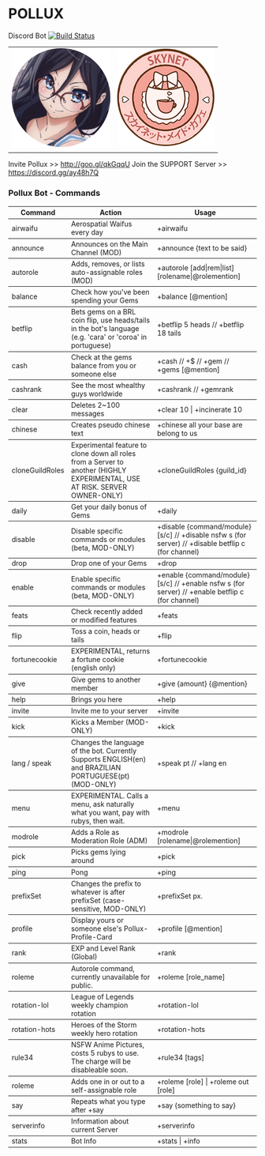 
# **POLLUX**
Discord Bot [![Build Status](https://travis-ci.org/LucasFlicky/polluxbot.svg?branch=master)](https://travis-ci.org/LucasFlicky/polluxbot)

|     |    |
|:-------------|-------------:|
| ![Pollux](./avis/7.png)              |                ![Pollux](./avis/skynet.png)        | 
|     |    |


Invite Pollux >> http://goo.gl/qkGqqU
Join the SUPPORT Server >> https://discord.gg/ay48h7Q




### Pollux Bot - Commands

<table id="theOne">

<tbody>

<tr>

<th>Command</th>

<th>Action</th>

<th>Usage</th>

</tr>

</tbody>

<tbody>

<tr>

<td class="command">airwaifu</td>

<td class="act">Aerospatial Waifus every day</td>

<td class="usage">+airwaifu</td>

</tr>

</tbody>

<tbody>

<tr>

<td class="command">announce</td>

<td class="act">Announces on the Main Channel (MOD)</td>

<td class="usage">+announce {text to be said}</td>

</tr>

</tbody>

<tbody>

<tr>

<td class="command">autorole</td>

<td class="act">Adds, removes, or lists auto-assignable roles (MOD)</td>

<td class="usage">+autorole [add|rem|list] [rolename|@rolemention]</td>

</tr>

</tbody>

<tbody>

<tr>

<td class="command">balance</td>

<td class="act">Check how you've been spending your Gems</td>

<td class="usage">+balance [@mention]</td>

</tr>

</tbody>

<tbody>

<tr>

<td class="command">betflip</td>

<td class="act">Bets gems on a BRL coin flip, use heads/tails in the bot's language (e.g. 'cara' or 'coroa' in portuguese)</td>

<td class="usage">+betflip 5 heads // +betflip 18 tails</td>

</tr>

</tbody>

<tbody>

<tr>

<td class="command">cash</td>

<td class="act">Check at the gems balance from you or someone else</td>

<td class="usage">+cash // +$ // +gem // +gems [@mention]</td>

</tr>

</tbody>

<tbody>

<tr>

<td class="command">cashrank</td>

<td class="act">See the most whealthy guys worldwide</td>

<td class="usage">+cashrank // +gemrank</td>

</tr>

</tbody>

<tbody>

<tr>

<td class="command">clear</td>

<td class="act">Deletes 2~100 messages</td>

<td class="usage">+clear 10 | +incinerate 10</td>

</tr>

</tbody>

<tbody>

<tr>

<td class="command">chinese</td>

<td class="act">Creates pseudo chinese text</td>

<td class="usage">+chinese all your base are belong to us</td>

</tr>

</tbody>

<tbody>

<tr>

<td class="command">cloneGuildRoles</td>

<td class="act">Experimental feature to clone down all roles from a Server to another (HIGHLY EXPERIMENTAL, USE AT RISK. SERVER OWNER-ONLY)</td>

<td class="usage">+cloneGuildRoles {guild_id}</td>

</tr>

</tbody>

<tbody>

<tr>

<td class="command">daily</td>

<td class="act">Get your daily bonus of Gems</td>

<td class="usage">+daily</td>

</tr>

</tbody>

<tbody>

<tr>

<td class="command">disable</td>

<td class="act">Disable specific commands or modules (beta, MOD-ONLY)</td>

<td class="usage">+disable {command/module} [s/c] // +disable nsfw s (for server) // +disable betflip c (for channel)</td>

</tr>

</tbody>

<tbody>

<tr>

<td class="command">drop</td>

<td class="act">Drop one of your Gems</td>

<td class="usage">+drop</td>

</tr>

</tbody>

<tbody>

<tr>

<td class="command">enable</td>

<td class="act">Enable specific commands or modules (beta, MOD-ONLY)</td>

<td class="usage">+enable {command/module} [s/c] // +enable nsfw s (for server) // +enable betflip c (for channel)</td>

</tr>

</tbody>

<tbody>

<tr>

<td class="command">feats</td>

<td class="act">Check recently added or modified features</td>

<td class="usage">+feats</td>

</tr>

</tbody>

<tbody>

<tr>

<td class="command">flip</td>

<td class="act">Toss a coin, heads or tails</td>

<td class="usage">+flip</td>

</tr>

</tbody>

<tbody>

<tr>

<td class="command">fortunecookie</td>

<td class="act">EXPERIMENTAL, returns a fortune cookie (english only)</td>

<td class="usage">+fortunecookie</td>

</tr>

</tbody>

<tbody>

<tr>

<td class="command">give</td>

<td class="act">Give gems to another member</td>

<td class="usage">+give {amount} {@mention}</td>

</tr>

</tbody>

<tbody>

<tr>

<td class="command">help</td>

<td class="act">Brings you here</td>

<td class="usage">+help</td>

</tr>

</tbody>

<tbody>

<tr>

<td class="command">invite</td>

<td class="act">Invite me to your server</td>

<td class="usage">+invite</td>

</tr>

</tbody>

<tbody>

<tr>

<td class="command">kick</td>

<td class="act">Kicks a Member (MOD-ONLY)</td>

<td class="usage">+kick</td>

</tr>

</tbody>

<tbody>

<tr>

<td class="command">lang / speak</td>

<td class="act">Changes the language of the bot. Currently Supports ENGLISH(en) and BRAZILIAN PORTUGUESE(pt) (MOD-ONLY)</td>

<td class="usage">+speak pt // +lang en</td>

</tr>

</tbody>

<tbody>

<tr>

<td class="command">menu</td>

<td class="act">EXPERIMENTAL. Calls a menu, ask naturally what you want, pay with rubys, then wait.</td>

<td class="usage">+menu</td>

</tr>

</tbody>

<tbody>

<tr>

<td class="command">modrole</td>

<td class="act">Adds a Role as Moderation Role (ADM)</td>

<td class="usage">+modrole [rolename|@rolemention]</td>

</tr>

</tbody>

<tbody>

<tr>

<td class="command">pick</td>

<td class="act">Picks gems lying around</td>

<td class="usage">+pick</td>

</tr>

</tbody>

<tbody>

<tr>

<td class="command">ping</td>

<td class="act">Pong</td>

<td class="usage">+ping</td>

</tr>

</tbody>

<tbody>

<tr>

<td class="command">prefixSet</td>

<td class="act">Changes the prefix to whatever is after prefixSet (case-sensitive, MOD-ONLY)</td>

<td class="usage">+prefixSet px.</td>

</tr>

</tbody>

<tbody>

<tr>

<td class="command">profile</td>

<td class="act">Display yours or someone else's Pollux-Profile-Card</td>

<td class="usage">+profile [@mention]</td>

</tr>

</tbody>

<tbody>

<tr>

<td class="command">rank</td>

<td class="act">EXP and Level Rank (Global)</td>

<td class="usage">+rank</td>

</tr>

</tbody>

<tbody>

<tr>

<td class="command">roleme</td>

<td class="act">Autorole command, currently unavailable for public.</td>

<td class="usage">+roleme [role_name]</td>

</tr>

</tbody>

<tbody>

<tr>

<td class="command">rotation-lol</td>

<td class="act">League of Legends weekly champion rotation</td>

<td class="usage">+rotation-lol</td>

</tr>

</tbody>

<tbody>

<tr>

<td class="command">rotation-hots</td>

<td class="act">Heroes of the Storm weekly hero rotation</td>

<td class="usage">+rotation-hots</td>

</tr>

</tbody>

<tbody>

<tr>

<td class="command">rule34</td>

<td class="act">NSFW Anime Pictures, costs 5 rubys to use. The charge will be disableable soon.</td>

<td class="usage">+rule34 [tags]</td>

</tr>

</tbody>

<tbody>

<tr>

<td class="command">roleme</td>

<td class="act">Adds one in or out to a self-assignable role</td>

<td class="usage">+roleme [role] | +roleme out [role]</td>

</tr>

</tbody>

<tbody>

<tr>

<td class="command">say</td>

<td class="act">Repeats what you type after +say</td>

<td class="usage">+say {something to say}</td>

</tr>

</tbody>

<tbody>

<tr>

<td class="command">serverinfo</td>

<td class="act">Information about current Server</td>

<td class="usage">+serverinfo</td>

</tr>

</tbody>

<tbody>

<tr>

<td class="command">stats</td>

<td class="act">Bot Info</td>

<td class="usage">+stats | +info</td>

</tr>

</tbody>

</table>
